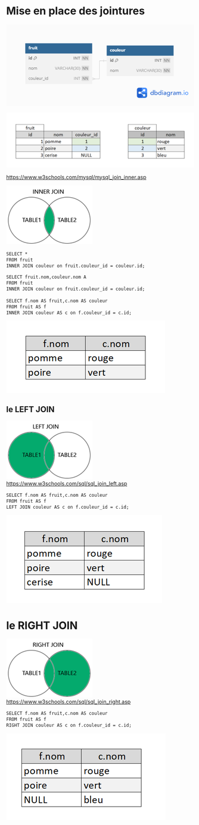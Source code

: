 # Mise en place des jointures 

![salade](/img/08/salade.png)
  
![salade](/img/10/salade.png)
  
  
https://www.w3schools.com/mysql/mysql_join_inner.asp
  
![inner](/img/08/inner.png)  
  
```mysql
SELECT *
FROM fruit
INNER JOIN couleur on fruit.couleur_id = couleur.id;
```

```mysql
SELECT fruit.nom,couleur.nom A
FROM fruit
INNER JOIN couleur on fruit.couleur_id = couleur.id;

SELECT f.nom AS fruit,c.nom AS couleur
FROM fruit AS f
INNER JOIN couleur AS c on f.couleur_id = c.id;
```
![inner2](/img/08/inner2.png)  
  
## le LEFT JOIN
![left](/img/08/left.png)  
https://www.w3schools.com/sql/sql_join_left.asp

```mysql
SELECT f.nom AS fruit,c.nom AS couleur
FROM fruit AS f
LEFT JOIN couleur AS c on f.couleur_id = c.id;
```
![left2](/img/08/left2.png) 

# le RIGHT JOIN 
![right](/img/08/right.png)  
https://www.w3schools.com/sql/sql_join_right.asp

```mysql
SELECT f.nom AS fruit,c.nom AS couleur
FROM fruit AS f
RIGHT JOIN couleur AS c on f.couleur_id = c.id;
```
![right2](/img/08/right2.png)  